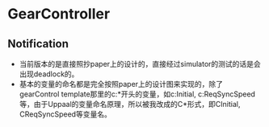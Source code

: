 # GearController

## Notification
* 当前版本的是直接照抄paper上的设计的，直接经过simulator的测试的话是会出现deadlock的。
* 基本的变量的命名都是完全按照paper上的设计图来实现的，除了gearControl template那里的c:*开头的变量，如c:Initial, c:ReqSyncSpeed等，由于Uppaal的变量命名原理，所以被我改成的C\*形式，即CInitial, CReqSyncSpeed等变量名。
